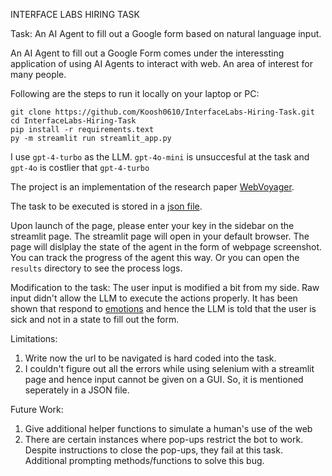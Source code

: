 INTERFACE LABS HIRING TASK

Task: An AI Agent to fill out a Google form based on natural language input.

An AI Agent to fill out a Google Form comes under the interessting application of using AI Agents to interact with web. An area of interest for many people.

Following are the steps to run it locally on your laptop or PC:

```git clone https://github.com/Koosh0610/InterfaceLabs-Hiring-Task.git```\
```cd InterfaceLabs-Hiring-Task```\
```pip install -r requirements.text```\
```py -m streamlit run streamlit_app.py```

I use ```gpt-4-turbo``` as the LLM. ```gpt-4o-mini``` is unsuccesful at the task and ```gpt-4o``` is costlier that ```gpt-4-turbo```

The project is an implementation of the research paper [WebVoyager](https://arxiv.org/abs/2401.13919).

The task to be executed is stored in a [json file](https://github.com/Koosh0610/InterfaceLabs-Hiring-Task/blob/main/data/task.jsonl).

Upon launch of the page, please enter your key in the sidebar on the streamlit page. The streamlit page will open in your default browser. The page will dislplay the state of the agent in the form of webpage screenshot. You can track the progress of the agent this way. Or you can open the ```results``` directory to see the process logs.

Modification to the task: The user input is modified a bit from my side. Raw input didn't allow the LLM to execute the actions properly. It has been shown that respond to [emotions](https://arxiv.org/abs/2307.11760) and hence the LLM is told that the user is sick and not in a state to fill out the form.

Limitations:

1. Write now the url to be navigated is hard coded into the task.
2. I couldn't figure out all the errors while using selenium with a streamlit page and hence input cannot be given on a GUI. So, it is mentioned seperately in a JSON file.

Future Work:
1. Give additional helper functions to simulate a human's use of the web
2. There are certain instances where pop-ups restrict the bot to work. Despite instructions to close the pop-ups, they fail at this task. Additional prompting methods/functions to solve this bug.
